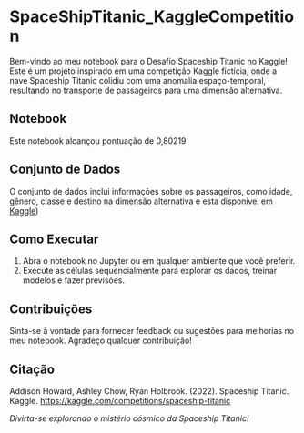 # SpaceShipTitanic_KaggleCompetition


Bem-vindo ao meu notebook para o Desafio Spaceship Titanic no Kaggle! Este é um projeto inspirado em uma competição Kaggle fictícia, onde a nave Spaceship Titanic colidiu com uma anomalia espaço-temporal, resultando no transporte de passageiros para uma dimensão alternativa.

## Notebook

Este notebook alcançou pontuação de 0,80219

## Conjunto de Dados

O conjunto de dados inclui informações sobre os passageiros, como idade, gênero, classe e destino na dimensão alternativa e esta disponível em [Kaggle](https://www.kaggle.com/competitions/spaceship-titanic/overview)) 

## Como Executar

1. Abra o notebook no Jupyter ou em qualquer ambiente que você preferir.
2. Execute as células sequencialmente para explorar os dados, treinar modelos e fazer previsões.

## Contribuições

Sinta-se à vontade para fornecer feedback ou sugestões para melhorias no meu notebook. Agradeço qualquer contribuição!

## Citação

Addison Howard, Ashley Chow, Ryan Holbrook. (2022). Spaceship Titanic. Kaggle. https://kaggle.com/competitions/spaceship-titanic


*Divirta-se explorando o mistério cósmico da Spaceship Titanic!*
